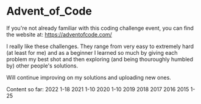 # Advent_of_Code

If you're not already familiar with this coding challenge event, you can find the website at: https://adventofcode.com/

I really like these challenges. They range from very easy to extremely hard (at least for me) and as a beginner I learned so much by giving each problem my best shot and then exploring (and being thouroughly humbled by) other people's solutions. 

Will continue improving on my solutions and uploading new ones.

Content so far:
2022  1-18
2021  1-10
2020  1-10
2019
2018
2017
2016
2015 1-25
